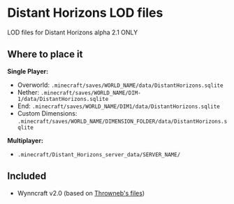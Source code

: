# Distant Horizons LOD files
LOD files for Distant Horizons alpha 2.1 ONLY  

## Where to place it
**Single Player:** 
- Overworld: `.minecraft/saves/WORLD_NAME/data/DistantHorizons.sqlite` 
- Nether: `.minecraft/saves/WORLD_NAME/DIM-1/data/DistantHorizons.sqlite`
- End: `.minecraft/saves/WORLD_NAME/DIM1/data/DistantHorizons.sqlite`
- Custom Dimensions: `.minecraft/saves/WORLD_NAME/DIMENSION_FOLDER/data/DistantHorizons.sqlite`

**Multiplayer:**
- `.minecraft/Distant_Horizons_server_data/SERVER_NAME/`

## Included
- Wynncraft v2.0 (based on [Throwneb's files](https://forums.wynncraft.com/threads/distant-horizons-v2-lod-files-for-wynncraft-map.315647/))
